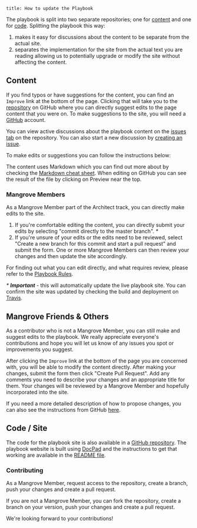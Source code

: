```
title: How to update the Playbook
```

The playbook is split into two separate repositories; one for [content](https://github.com/MeetMangrove/playbook) and one for [code](https://github.com/MeetMangrove/playbook-website). Splitting the playbook this way:

1. makes it easy for discussions about the content to be separate from the actual site.
1. separates the implementation for the site from the actual text you are reading allowing us to potentially upgrade or modify the site without affecting the content.

## Content

If you find typos or have suggestions for the content, you can find an `Improve` link at the bottom of the page.
Clicking that will take you to the [repository](https://github.com/MeetMangrove/playbook) on GitHub where you can directly suggest edits to the page content that you were on. To make suggestions to the site, you will need a [GitHub](https://github.com) account.

You can view active discussions about the playbook content on the [issues tab](https://github.com/MeetMangrove/playbook/issues) on the repository. You can also start a new discussion by [creating an issue](https://github.com/MeetMangrove/playbook/issues/new).

To make edits or suggestions you can follow the instructions below:

The content uses Markdown which you can find out more about by checking the [Markdown cheat sheet](https://github.com/adam-p/markdown-here/wiki/Markdown-Cheatsheet). When editing on GitHub you can see the result of the file by clicking on Preview near the top.

### Mangrove Members

As a Mangrove Member part of the Architect track, you can directly make edits to the site.

1. If you're comfortable editing the content, you can directly submit your edits by selecting "commit directly to the master branch". <em>*</em>
1. If you're unsure of your edits or the edits need to be reviewed, select "Create a new branch for this commit and start a pull request" and submit the form. One or more Mangrove Members can then review your changes and then update the site accordingly.

For finding out what you can edit directly, and what requires review, please refer to the [Playbook Rules](/rules/playbook_rules).

<em>* <strong>Important</strong></em> - this will automatically update the live playbook site. You can confirm the site was updated by checking the build and deployment on [Travis](https://travis-ci.org/meetmangrove/playbook-website).

## Mangrove Friends & Others

As a contributor who is not a Mangrove Member, you can still make and suggest edits to the playbook. We really appreciate everyone's contributions and hope you will let us know of any issues you spot or improvements you suggest.

After clicking the `Improve` link at the bottom of the page you are concerned with, you will be able to modify the content directly. After making your changes, submit the form then click "Create Pull Request". Add any comments you need to describe your changes and an appropriate title for them. Your changes will be reviewed by a Mangrove Member and hopefully incorporated into the site.

If you need a more detailed description of how to propose changes, you can also see the instructions from GitHub [here](https://help.github.com/articles/editing-files-in-another-user-s-repository/).

## Code / Site

The code for the playbook site is also available in a [GitHub repository](https://github.com/MeetMangrove/playbook-website). The playbook website is built using [DocPad](https://docpad.org/) and the instructions to get that working are available in the [README file](https://github.com/MeetMangrove/playbook-website/blob/master/README.md).

### Contributing

As a Mangrove Member, request access to the repository, create a branch, push your changes and create a pull request.

If you are not a Mangrove Member, you can fork the repository, create a branch on your version, push your changes and create a pull request.

We're looking forward to your contributions!
